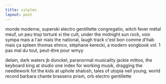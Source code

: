 ```yaml
---
title: vinyles
layout: post
---
```


monde moderne, superski
electro gentillette
congregatio, witch fever
métal meuf, un peu trop torturé
xi the cult, under the midnight sun
rock, voix sympa mais a l'air niais
the national, laugh track
c'est bon comme d'hab mais ça spleen
thomas ehnco, stéphane kerecki, a modern songbook vol. 1
pas mal du tout, peut-être pour wmyy

delain, dark waters
jb dunckel, paranormal musicality
jackie mittoo, the keyboard king at studio one
index for working musik, dragging the needlework fot the kids at uphole
shalosh, tales of utopia
neil young, world record
barbara chante brassens
prism, orb
electro gentillette
